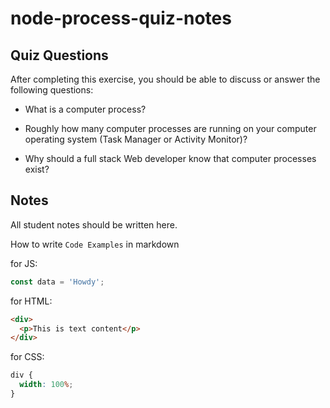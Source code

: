 # node-process-quiz-notes

## Quiz Questions

After completing this exercise, you should be able to discuss or answer the following questions:

- What is a computer process?

- Roughly how many computer processes are running on your computer operating system (Task Manager or Activity Monitor)?

- Why should a full stack Web developer know that computer processes exist?

## Notes

All student notes should be written here.

How to write `Code Examples` in markdown

for JS:

```javascript
const data = 'Howdy';
```

for HTML:

```html
<div>
  <p>This is text content</p>
</div>
```

for CSS:

```css
div {
  width: 100%;
}
```
